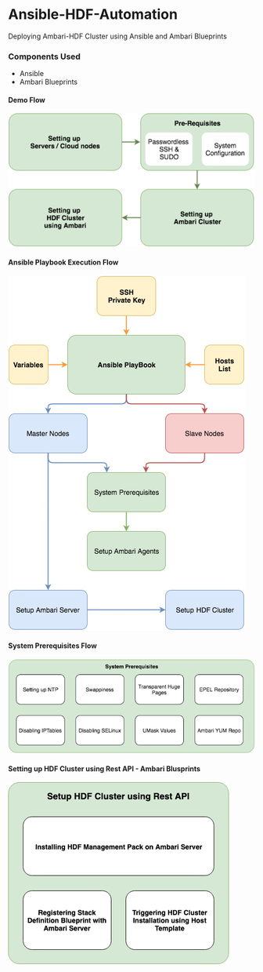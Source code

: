 # Ansible-HDF-Automation

Deploying Ambari-HDF Cluster using Ansible and Ambari Blueprints


### Components Used
- Ansible
- Ambari Blueprints

#### Demo Flow
![Demo Flow](Images/Setup.png)

#### Ansible Playbook Execution Flow
![Ansible Playbook Execution Flow](Images/Playbook_Flow.png)

#### System Prerequisites Flow
![System Prerequisites](Images/Prerequisites.png)

#### Setting up HDF Cluster using Rest API - Ambari Blusprints
![Setting up HDF Cluster using Rest API](Images/Setting_up_HDF.png)
